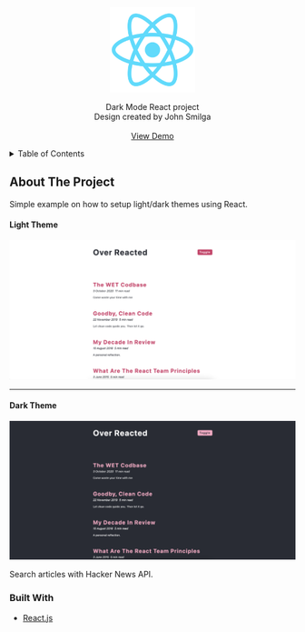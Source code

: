 <!-- PROJECT LOGO -->
<br />
<div align="center">
	<a href="https://github.com/brain-shutdown/React-Dark-Mode">
		<img src="./public/logo512.png" alt="Logo" width="150">
	</a>
	<p align="center">
		Dark Mode React project
		<br />
		Design created by John Smilga
		<br />
		<br />
		<a href="https://dark-mode-react-example.netlify.app/">View Demo</a>
	</p>
</div>

<!-- TABLE OF CONTENTS -->
<details>
	<summary>Table of Contents</summary>
	<ol>
		<li>
			<a href="#about-the-project">About The Project</a>
			<ul>
				<li><a href="#built-with">Built With</a></li>
			</ul>
		</li>
	</ol>
</details>

<!-- ABOUT THE PROJECT -->

## About The Project

Simple example on how to setup light/dark themes using React.

#### Light Theme

![Product Name Screen Shot][light-screenshot]

---

#### Dark Theme

![Product Name Screen Shot][dark-screenshot]

Search articles with Hacker News API.

### Built With

-   [React.js](https://reactjs.org/)

[light-screenshot]: ./public/light-theme.png
[dark-screenshot]: ./public/dark-theme.png
